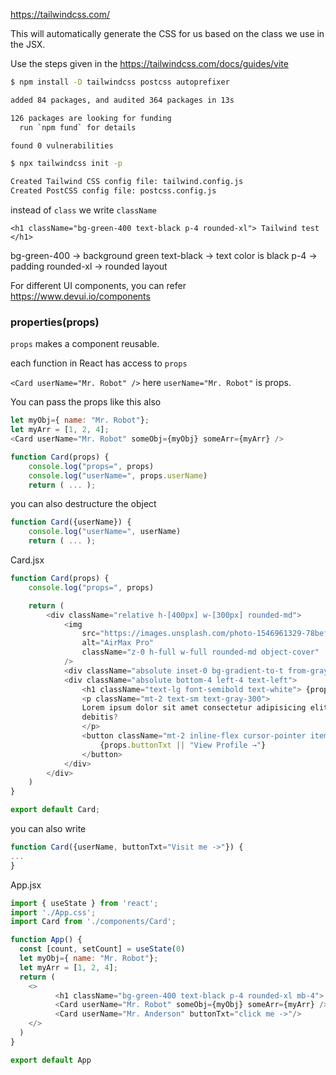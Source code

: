 https://tailwindcss.com/

This will automatically generate the CSS for us based on the class we use in the JSX.

Use the steps given in the https://tailwindcss.com/docs/guides/vite
```sh
$ npm install -D tailwindcss postcss autoprefixer

added 84 packages, and audited 364 packages in 13s

126 packages are looking for funding
  run `npm fund` for details

found 0 vulnerabilities

$ npx tailwindcss init -p

Created Tailwind CSS config file: tailwind.config.js
Created PostCSS config file: postcss.config.js
```

instead of `class` we write `className`

`<h1 className="bg-green-400 text-black p-4 rounded-xl"> Tailwind test </h1>`

bg-green-400 -> background green
text-black -> text color is black
p-4 -> padding
rounded-xl -> rounded layout

For different UI components, you can refer
https://www.devui.io/components

### properties(props)
`props` makes a component reusable.

each function in React has access to `props`

`<Card userName="Mr. Robot" />`
here `userName="Mr. Robot"` is props.

You can pass the props like this also
```js
let myObj={ name: "Mr. Robot"};
let myArr = [1, 2, 4];
<Card userName="Mr. Robot" someObj={myObj} someArr={myArr} />
```

```js
function Card(props) {
    console.log("props=", props)
    console.log("userName=", props.userName)
    return ( ... );
```

you can also destructure the object
```js
function Card({userName}) {
    console.log("userName=", userName)
    return ( ... );
```

Card.jsx
```js
function Card(props) {
    console.log("props=", props)

    return (
        <div className="relative h-[400px] w-[300px] rounded-md">
            <img
                src="https://images.unsplash.com/photo-1546961329-78bef0414d7c?ixlib=rb-4.0.3&amp;ixid=MnwxMjA3fDB8MHxzZWFyY2h8MTB8fHVzZXJ8ZW58MHx8MHx8&amp;auto=format&amp;fit=crop&amp;w=800&amp;q=60"
                alt="AirMax Pro"
                className="z-0 h-full w-full rounded-md object-cover"
            />
            <div className="absolute inset-0 bg-gradient-to-t from-gray-900 to-transparent"></div>
            <div className="absolute bottom-4 left-4 text-left">
                <h1 className="text-lg font-semibold text-white"> {props.userName} </h1>
                <p className="mt-2 text-sm text-gray-300">
                Lorem ipsum dolor sit amet consectetur adipisicing elit. Excepturi,
                debitis?
                </p>
                <button className="mt-2 inline-flex cursor-pointer items-center text-sm font-semibold text-white">
                    {props.buttonTxt || "View Profile →"}
                </button>
            </div>
        </div>
    )
}

export default Card;
```

you can also write
```js
function Card({userName, buttonTxt="Visit me ->"}) {
...
}
```



App.jsx
```js
import { useState } from 'react';
import './App.css';
import Card from './components/Card';

function App() {
  const [count, setCount] = useState(0)
  let myObj={ name: "Mr. Robot"};
  let myArr = [1, 2, 4];
  return (
    <>
          <h1 className="bg-green-400 text-black p-4 rounded-xl mb-4"> Tailwind test </h1>
          <Card userName="Mr. Robot" someObj={myObj} someArr={myArr} />
          <Card userName="Mr. Anderson" buttonTxt="click me ->"/>
    </>
  )
}

export default App
```
